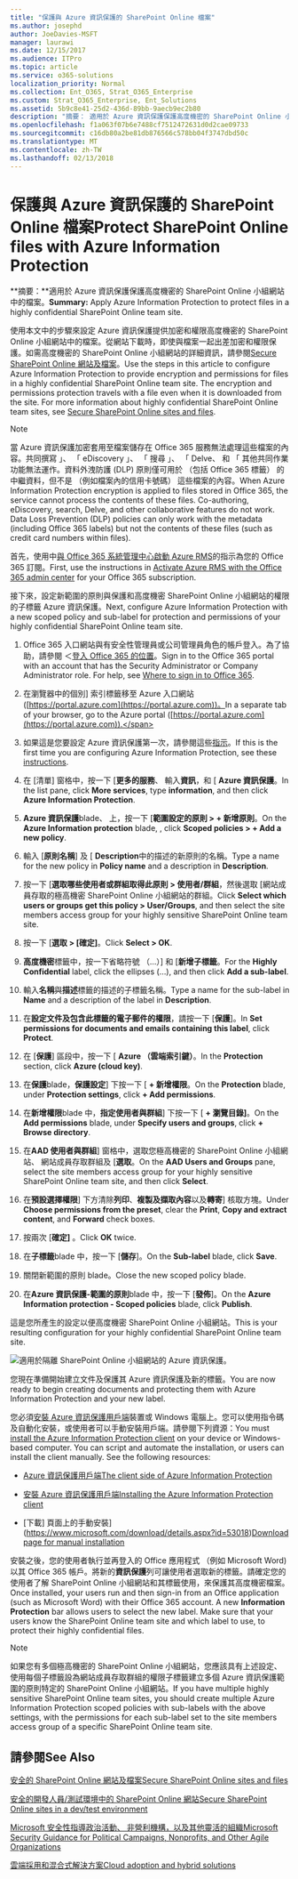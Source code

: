 ```yaml
---
title: "保護與 Azure 資訊保護的 SharePoint Online 檔案"
ms.author: josephd
author: JoeDavies-MSFT
manager: laurawi
ms.date: 12/15/2017
ms.audience: ITPro
ms.topic: article
ms.service: o365-solutions
localization_priority: Normal
ms.collection: Ent_O365, Strat_O365_Enterprise
ms.custom: Strat_O365_Enterprise, Ent_Solutions
ms.assetid: 5b9c8e41-25d2-436d-89bb-9aecb9ec2b80
description: "摘要： 適用於 Azure 資訊保護保護高度機密的 SharePoint Online 小組網站中的檔案。"
ms.openlocfilehash: f1a063f07b6e7488cf7512472631d0d2cae09733
ms.sourcegitcommit: c16db80a2be81db876566c578bb04f3747dbd50c
ms.translationtype: MT
ms.contentlocale: zh-TW
ms.lasthandoff: 02/13/2018
---
```

# <a name="protect-sharepoint-online-files-with-azure-information-protection"></a><span data-ttu-id="6dd69-103">保護與 Azure 資訊保護的 SharePoint Online 檔案</span><span class="sxs-lookup"><span data-stu-id="6dd69-103">Protect SharePoint Online files with Azure Information Protection</span></span>

 <span data-ttu-id="6dd69-104">**摘要：**適用於 Azure 資訊保護保護高度機密的 SharePoint Online 小組網站中的檔案。</span><span class="sxs-lookup"><span data-stu-id="6dd69-104">**Summary:** Apply Azure Information Protection to protect files in a highly confidential SharePoint Online team site.</span></span>
  
<span data-ttu-id="6dd69-p101">使用本文中的步驟來設定 Azure 資訊保護提供加密和權限高度機密的 SharePoint Online 小組網站中的檔案。從網站下載時，即使與檔案一起出差加密和權限保護。如需高度機密的 SharePoint Online 小組網站的詳細資訊，請參閱[Secure SharePoint Online 網站及檔案](secure-sharepoint-online-sites-and-files.md)。</span><span class="sxs-lookup"><span data-stu-id="6dd69-p101">Use the steps in this article to configure Azure Information Protection to provide encryption and permissions for files in a highly confidential SharePoint Online team site. The encryption and permissions protection travels with a file even when it is downloaded from the site. For more information about highly confidential SharePoint Online team sites, see [Secure SharePoint Online sites and files](secure-sharepoint-online-sites-and-files.md).</span></span>
  
> [!NOTE]
> <span data-ttu-id="6dd69-p102">當 Azure 資訊保護加密套用至檔案儲存在 Office 365 服務無法處理這些檔案的內容。共同撰寫 」、 「 eDiscovery 」、 「 搜尋 」、 「 Delve、 和 「 其他共同作業功能無法運作。資料外洩防護 (DLP) 原則僅可用於 （包括 Office 365 標籤） 的中繼資料，但不是 （例如檔案內的信用卡號碼） 這些檔案的內容。</span><span class="sxs-lookup"><span data-stu-id="6dd69-p102">When Azure Information Protection encryption is applied to files stored in Office 365, the service cannot process the contents of these files. Co-authoring, eDiscovery, search, Delve, and other collaborative features do not work. Data Loss Prevention (DLP) policies can only work with the metadata (including Office 365 labels) but not the contents of these files (such as credit card numbers within files).</span></span> 
  
<span data-ttu-id="6dd69-111">首先，使用中[與 Office 365 系統管理中心啟動 Azure RMS](https://docs.microsoft.com/information-protection/deploy-use/activate-office365)的指示為您的 Office 365 訂閱。</span><span class="sxs-lookup"><span data-stu-id="6dd69-111">First, use the instructions in [Activate Azure RMS with the Office 365 admin center](https://docs.microsoft.com/information-protection/deploy-use/activate-office365) for your Office 365 subscription.</span></span>
  
<span data-ttu-id="6dd69-112">接下來，設定新範圍的原則與保護和高度機密 SharePoint Online 小組網站的權限的子標籤 Azure 資訊保護。</span><span class="sxs-lookup"><span data-stu-id="6dd69-112">Next, configure Azure Information Protection with a new scoped policy and sub-label for protection and permissions of your highly confidential SharePoint Online team site.</span></span>
  
1. <span data-ttu-id="6dd69-p103">Office 365 入口網站與有安全性管理員或公司管理員角色的帳戶登入。為了協助，請參閱 ＜[登入 Office 365 的位置](https://support.office.com/Article/Where-to-sign-in-to-Office-365-e9eb7d51-5430-4929-91ab-6157c5a050b4)。</span><span class="sxs-lookup"><span data-stu-id="6dd69-p103">Sign in to the Office 365 portal with an account that has the Security Administrator or Company Administrator role. For help, see [Where to sign in to Office 365](https://support.office.com/Article/Where-to-sign-in-to-Office-365-e9eb7d51-5430-4929-91ab-6157c5a050b4).</span></span>
    
2. <span data-ttu-id="6dd69-115">在瀏覽器中的個別] 索引標籤移至 Azure 入口網站 ([https://portal.azure.com](https://portal.azure.com))。</span><span class="sxs-lookup"><span data-stu-id="6dd69-115">In a separate tab of your browser, go to the Azure portal ([https://portal.azure.com](https://portal.azure.com)).</span></span>
    
3. <span data-ttu-id="6dd69-116">如果這是您要設定 Azure 資訊保護第一次，請參閱這些[指示](https://docs.microsoft.com/information-protection/deploy-use/configure-policy#to-access-the-azure-information-protection-blade-for-the-first-time)。</span><span class="sxs-lookup"><span data-stu-id="6dd69-116">If this is the first time you are configuring Azure Information Protection, see these [instructions](https://docs.microsoft.com/information-protection/deploy-use/configure-policy#to-access-the-azure-information-protection-blade-for-the-first-time).</span></span>
    
4. <span data-ttu-id="6dd69-117">在 [清單] 窗格中，按一下 [**更多的服務**、 輸入**資訊**，和 [ **Azure 資訊保護**。</span><span class="sxs-lookup"><span data-stu-id="6dd69-117">In the list pane, click **More services**, type **information**, and then click **Azure Information Protection**.</span></span>
    
5. <span data-ttu-id="6dd69-118">**Azure 資訊保護**blade、 上，按一下 [**範圍設定的原則 > + 新增原則**。</span><span class="sxs-lookup"><span data-stu-id="6dd69-118">On the **Azure Information protection** blade, , click **Scoped policies > + Add a new policy**.</span></span>
    
6. <span data-ttu-id="6dd69-119">輸入 [**原則名稱**] 及 [ **Description**中的描述的新原則的名稱。</span><span class="sxs-lookup"><span data-stu-id="6dd69-119">Type a name for the new policy in **Policy name** and a description in **Description**.</span></span>
    
7. <span data-ttu-id="6dd69-120">按一下 [**選取哪些使用者或群組取得此原則 > 使用者/群組**，然後選取 [網站成員存取的極高機密 SharePoint Online 小組網站的群組。</span><span class="sxs-lookup"><span data-stu-id="6dd69-120">Click **Select which users or groups get this policy > User/Groups**, and then select the site members access group for your highly sensitive SharePoint Online team site.</span></span> 
    
8. <span data-ttu-id="6dd69-121">按一下 [**選取 > [確定]**。</span><span class="sxs-lookup"><span data-stu-id="6dd69-121">Click **Select > OK**.</span></span>
    
9. <span data-ttu-id="6dd69-122">**高度機密**標籤中，按一下省略符號 （...）] 和 [**新增子標籤**。</span><span class="sxs-lookup"><span data-stu-id="6dd69-122">For the **Highly Confidential** label, click the ellipses (…), and then click **Add a sub-label**.</span></span>
    
10. <span data-ttu-id="6dd69-123">輸入**名稱**與**描述**標籤的描述的子標籤名稱。</span><span class="sxs-lookup"><span data-stu-id="6dd69-123">Type a name for the sub-label in **Name** and a description of the label in **Description**.</span></span>
    
11. <span data-ttu-id="6dd69-124">在**設定文件及包含此標籤的電子郵件的權限**，請按一下 [**保護**]。</span><span class="sxs-lookup"><span data-stu-id="6dd69-124">In **Set permissions for documents and emails containing this label**, click **Protect**.</span></span>
    
12. <span data-ttu-id="6dd69-125">在 [**保護**] 區段中，按一下 [ **Azure （雲端索引鍵）**。</span><span class="sxs-lookup"><span data-stu-id="6dd69-125">In the **Protection** section, click **Azure (cloud key)**.</span></span>
    
13. <span data-ttu-id="6dd69-126">在**保護**blade，**保護設定**] 下按一下 [ **+ 新增權限**。</span><span class="sxs-lookup"><span data-stu-id="6dd69-126">On the **Protection** blade, under **Protection settings**, click **+ Add permissions**.</span></span>
    
14. <span data-ttu-id="6dd69-127">在**新增權限**blade 中，**指定使用者與群組**] 下按一下 [ **+ 瀏覽目錄]**。</span><span class="sxs-lookup"><span data-stu-id="6dd69-127">On the **Add permissions** blade, under **Specify users and groups**, click **+ Browse directory**.</span></span>
    
15. <span data-ttu-id="6dd69-128">在**AAD 使用者與群組**] 窗格中，選取您極高機密的 SharePoint Online 小組網站、 網站成員存取群組及 [**選取**。</span><span class="sxs-lookup"><span data-stu-id="6dd69-128">On the **AAD Users and Groups** pane, select the site members access group for your highly sensitive SharePoint Online team site, and then click **Select**.</span></span>
    
16. <span data-ttu-id="6dd69-129">在**預設選擇權限**] 下方清除**列印**、**複製及擷取內容**以及**轉寄**] 核取方塊。</span><span class="sxs-lookup"><span data-stu-id="6dd69-129">Under **Choose permissions from the preset**, clear the **Print**, **Copy and extract content**, and **Forward** check boxes.</span></span>
    
17. <span data-ttu-id="6dd69-130">按兩次 [**確定]** 。</span><span class="sxs-lookup"><span data-stu-id="6dd69-130">Click **OK** twice.</span></span>
    
18. <span data-ttu-id="6dd69-131">在**子標籤**blade 中，按一下 [**儲存**]。</span><span class="sxs-lookup"><span data-stu-id="6dd69-131">On the **Sub-label** blade, click **Save**.</span></span>
    
19. <span data-ttu-id="6dd69-132">關閉新範圍的原則 blade。</span><span class="sxs-lookup"><span data-stu-id="6dd69-132">Close the new scoped policy blade.</span></span>
    
20. <span data-ttu-id="6dd69-133">在**Azure 資訊保護-範圍的原則**blade 中，按一下 [**發佈**]。</span><span class="sxs-lookup"><span data-stu-id="6dd69-133">On the **Azure Information protection - Scoped policies** blade, click **Publish**.</span></span>
    
<span data-ttu-id="6dd69-134">這是您所產生的設定以便高度機密 SharePoint Online 小組網站。</span><span class="sxs-lookup"><span data-stu-id="6dd69-134">This is your resulting configuration for your highly confidential SharePoint Online team site.</span></span>
  
![適用於隔離 SharePoint Online 小組網站的 Azure 資訊保護。](images/8cc92aa4-e7bc-4c2f-a4a4-3b034b21aebf.png)
  
<span data-ttu-id="6dd69-136">您現在準備開始建立文件及保護其 Azure 資訊保護及新的標籤。</span><span class="sxs-lookup"><span data-stu-id="6dd69-136">You are now ready to begin creating documents and protecting them with Azure Information Protection and your new label.</span></span>
  
<span data-ttu-id="6dd69-p104">您必須[安裝 Azure 資訊保護用戶端](https://docs.microsoft.com/information-protection/rms-client/install-client-app)裝置或 Windows 電腦上。您可以使用指令碼及自動化安裝，或使用者可以手動安裝用戶端。請參閱下列資源：</span><span class="sxs-lookup"><span data-stu-id="6dd69-p104">You must [install the Azure Information Protection client](https://docs.microsoft.com/information-protection/rms-client/install-client-app) on your device or Windows-based computer. You can script and automate the installation, or users can install the client manually. See the following resources:</span></span>
  
- [<span data-ttu-id="6dd69-140">Azure 資訊保護用戶端</span><span class="sxs-lookup"><span data-stu-id="6dd69-140">The client side of Azure Information Protection</span></span>](https://docs.microsoft.com/information-protection/rms-client/use-client)
    
- [<span data-ttu-id="6dd69-141">安裝 Azure 資訊保護用戶端</span><span class="sxs-lookup"><span data-stu-id="6dd69-141">Installing the Azure Information Protection client</span></span>](https://docs.microsoft.com/information-protection/rms-client/client-admin-guide)
    
- <span data-ttu-id="6dd69-142">[下載] 頁面上的手動安裝](https://www.microsoft.com/download/details.aspx?id=53018)</span><span class="sxs-lookup"><span data-stu-id="6dd69-142">[Download page for manual installation](https://www.microsoft.com/download/details.aspx?id=53018)</span></span>
    
<span data-ttu-id="6dd69-p105">安裝之後，您的使用者執行並再登入的 Office 應用程式 （例如 Microsoft Word) 以其 Office 365 帳戶。將新的**資訊保護**列可讓使用者選取新的標籤。請確定您的使用者了解 SharePoint Online 小組網站和其標籤使用，來保護其高度機密檔案。</span><span class="sxs-lookup"><span data-stu-id="6dd69-p105">Once installed, your users run and then sign-in from an Office application (such as Microsoft Word) with their Office 365 account. A new **Information Protection** bar allows users to select the new label. Make sure that your users know the SharePoint Online team site and which label to use, to protect their highly confidential files.</span></span>
  
> [!NOTE]
> <span data-ttu-id="6dd69-146">如果您有多個極高機密的 SharePoint Online 小組網站，您應該具有上述設定、 使用每個子標籤設為網站成員存取群組的權限子標籤建立多個 Azure 資訊保護範圍的原則特定的 SharePoint Online 小組網站。</span><span class="sxs-lookup"><span data-stu-id="6dd69-146">If you have multiple highly sensitive SharePoint Online team sites, you should create multiple Azure Information Protection scoped policies with sub-labels with the above settings, with the permissions for each sub-label set to the site members access group of a specific SharePoint Online team site.</span></span> 
  
## <a name="see-also"></a><span data-ttu-id="6dd69-147">請參閱</span><span class="sxs-lookup"><span data-stu-id="6dd69-147">See Also</span></span>

[<span data-ttu-id="6dd69-148">安全的 SharePoint Online 網站及檔案</span><span class="sxs-lookup"><span data-stu-id="6dd69-148">Secure SharePoint Online sites and files</span></span>](secure-sharepoint-online-sites-and-files.md)
  
[<span data-ttu-id="6dd69-149">安全的開發人員/測試環境中的 SharePoint Online 網站</span><span class="sxs-lookup"><span data-stu-id="6dd69-149">Secure SharePoint Online sites in a dev/test environment</span></span>](secure-sharepoint-online-sites-in-a-dev-test-environment.md)
  
[<span data-ttu-id="6dd69-150">Microsoft 安全性指導政治活動、 非營利機構，以及其他靈活的組織</span><span class="sxs-lookup"><span data-stu-id="6dd69-150">Microsoft Security Guidance for Political Campaigns, Nonprofits, and Other Agile Organizations</span></span>](microsoft-security-guidance-for-political-campaigns-nonprofits-and-other-agile-o.md)
  
[<span data-ttu-id="6dd69-151">雲端採用和混合式解決方案</span><span class="sxs-lookup"><span data-stu-id="6dd69-151">Cloud adoption and hybrid solutions</span></span>](cloud-adoption-and-hybrid-solutions.md)




